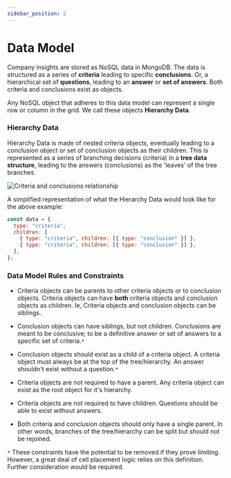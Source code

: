 ```yaml
---
sidebar_position: 2
---
```


# Data Model

Company insights are stored as NoSQL data in MongoDB. The data is structured as a series of **criteria** leading to specific **conclusions**. Or, a hierarchical set of **questions**, leading to an **answer** or **set of answers**. Both criteria and conclusions exist as objects.

Any NoSQL object that adheres to this data model can represent a single row or column in the grid. We call these objects **Hierarchy Data**.

### Hierarchy Data

Hierarchy Data is made of nested criteria objects, eventually leading to a conclusion object or set of conclusion objects as their children. This is represented as a series of branching decisions (criteria) in a **tree data structure**, leading to the answers (conclusions) as the 'leaves' of the tree branches.

![Criteria and conclusions relationship](/img/criteria-conclusions-relationship.png)

A simplified representation of what the Hierarchy Data would look like for the above example:

```js
const data = {
  type: "criteria",
  children: [
    { type: "criteria", children: [{ type: "conclusion" }] },
    { type: "criteria", children: [{ type: "conclusion" }] },
  ],
};
```

### Data Model Rules and Constraints

- Criteria objects can be parents to other criteria objects or to conclusion objects. Criteria objects can have **both** criteria objects and conclusion objects as children. Ie, Criteria objects and conclusion objects can be siblings.

- Conclusion objects can have siblings, but not children. Conclusions are meant to be conclusive; to be a definitive answer or set of answers to a specific set of criteria.`*`

- Conclusion objects should exist as a child of a criteria object. A criteria object must always be at the top of the tree/hierarchy. An answer shouldn't exist without a question.`*`

- Criteria objects are not required to have a parent. Any criteria object can exist as the root object for it's hierarchy.

- Criteria objects are not required to have children. Questions should be able to exist without answers.

- Both criteria and conclusion objects should only have a single parent. In other words, branches of the tree/hierarchy can be split but should not be rejoined.

`*` These constraints have the potential to be removed if they prove limiting. However, a great deal of cell placement logic relies on this definition. Further consideration would be required.
